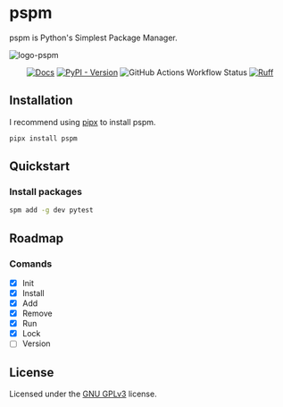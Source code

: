 # pspm

pspm is Python's Simplest Package Manager.

![logo-pspm](https://github.com/user-attachments/assets/6a35d219-1193-42f8-a1b6-0331818e8e4d)

<div align="center">

[![Docs](https://img.shields.io/badge/docs-mkdocs-blue?style=for-the-badge)](https://jahn16.github.io/pspm/)
[![PyPI - Version](https://img.shields.io/pypi/v/pspm?logo=python&style=for-the-badge)](https://pypi.org/project/pspm/)
![GitHub Actions Workflow Status](https://img.shields.io/github/actions/workflow/status/Jahn16/pspm/test.yaml?label=tests&logo=github&style=for-the-badge)
[![Ruff](https://img.shields.io/endpoint?url=https://raw.githubusercontent.com/astral-sh/ruff/main/assets/badge/v2.json&style=for-the-badge)](https://github.com/astral-sh/ruff)
</div>

## Installation

I recommend using [pipx](https://pipx.pypa.io/stable/) to install pspm.

```bash
pipx install pspm
```

## Quickstart
### Install packages
```bash
spm add -g dev pytest
```

## Roadmap
### Comands
- [x] Init
- [x] Install
- [x] Add
- [x] Remove
- [x] Run
- [x] Lock
- [ ] Version

## License

Licensed under the [GNU GPLv3](LICENSE) license.
